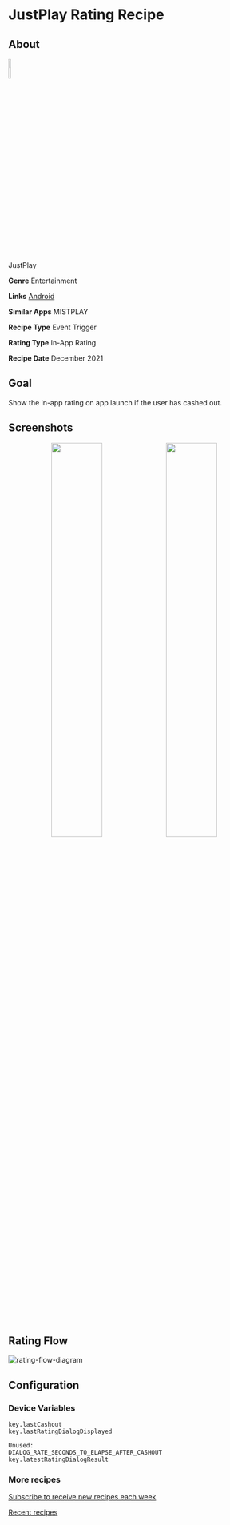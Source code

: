 # JustPlay Rating Recipe

## About

<img src='https://play-lh.googleusercontent.com/NsxkIj-ZBu6J08YUCuPxcX8MewQQGiV6EUPdei5zV-VwGmuW3BzjrRg30yi8s0YMmt4=s360-rw' width='10%'>

JustPlay

**Genre** Entertainment

**Links** [Android](https://play.google.com/store/apps/details?id=com.justplay.app)

**Similar Apps** MISTPLAY

**Recipe Type** Event Trigger

**Rating Type** In-App Rating

**Recipe Date** December 2021

## Goal
Show the in-app rating on app launch if the user has cashed out.

## Screenshots
<p align="center">
<img src='https://user-images.githubusercontent.com/140911/146697089-108b3d01-5c95-4703-b440-f258a1876012.jpg' width='45%'>
<img src='https://user-images.githubusercontent.com/140911/146697099-aff40bf0-7777-4b9d-98c7-cb5ff68d8b54.jpg' width='45%'>
</p>

## Rating Flow
![rating-flow-diagram](https://www.plantuml.com/plantuml/proxy?]fmt=svg&src=https://raw.githubusercontent.com/ratingrecipes/ratingrecipes/master/apps/justplay/flow.iuml)

## Configuration

### Device Variables
```
key.lastCashout
key.lastRatingDialogDisplayed

Unused:
DIALOG_RATE_SECONDS_TO_ELAPSE_AFTER_CASHOUT
key.latestRatingDialogResult
```

### More recipes

[Subscribe to receive new recipes each week](https://newsletter.ratingrecipes.com/)

[Recent recipes](https://ratingrecipes.com)
